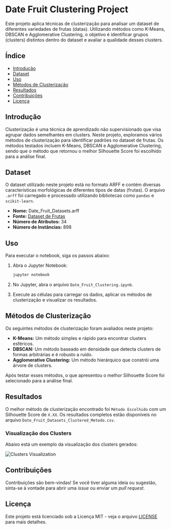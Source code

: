 # Date Fruit Clustering Project

Este projeto aplica técnicas de clusterização para analisar um dataset de diferentes variedades de frutas (datas). Utilizando métodos como K-Means, DBSCAN e Agglomerative Clustering, o objetivo é identificar grupos (clusters) distintos dentro do dataset e avaliar a qualidade desses clusters.

## Índice

- [Introdução](#introdução)
- [Dataset](#dataset)
- [Uso](#uso)
- [Métodos de Clusterização](#métodos-de-clusterização)
- [Resultados](#resultados)
- [Contribuições](#contribuições)
- [Licença](#licença)

## Introdução

Clusterização é uma técnica de aprendizado não supervisionado que visa agrupar dados semelhantes em clusters. Neste projeto, exploramos vários métodos de clusterização para identificar padrões no dataset de frutas. Os métodos testados incluem K-Means, DBSCAN e Agglomerative Clustering, sendo que o método que retornou o melhor Silhouette Score foi escolhido para a análise final.

## Dataset

O dataset utilizado neste projeto está no formato ARFF e contém diversas características morfológicas de diferentes tipos de datas (frutas). O arquivo `.arff` foi carregado e processado utilizando bibliotecas como `pandas` e `scikit-learn`.

- **Nome:** Date_Fruit_Datasets.arff
- **Fonte:** [Dataset de Frutas](https://www.muratkoklu.com/datasets/)
- **Número de Atributos:** 34
- **Número de Instâncias:** 898

## Uso

Para executar o notebook, siga os passos abaixo:

1. Abra o Jupyter Notebook:

    ```bash
    jupyter notebook
    ```

2. No Jupyter, abra o arquivo `Date_Fruit_Clustering.ipynb`.

3. Execute as células para carregar os dados, aplicar os métodos de clusterização e visualizar os resultados.

## Métodos de Clusterização

Os seguintes métodos de clusterização foram avaliados neste projeto:

- **K-Means:** Um método simples e rápido para encontrar clusters esféricos.
- **DBSCAN:** Um método baseado em densidade que detecta clusters de formas arbitrárias e é robusto a ruído.
- **Agglomerative Clustering:** Um método hierárquico que constrói uma árvore de clusters.

Após testar esses métodos, o que apresentou o melhor Silhouette Score foi selecionado para a análise final.

## Resultados

O melhor método de clusterização encontrado foi `Método Escolhido` com um Silhouette Score de `X.XX`. Os resultados completos estão disponíveis no arquivo `Date_Fruit_Datasets_Clustered_Metodo.csv`.

### Visualização dos Clusters

Abaixo está um exemplo da visualização dos clusters gerados:

![Clusters Visualization](path/to/your/image.png)

## Contribuições

Contribuições são bem-vindas! Se você tiver alguma ideia ou sugestão, sinta-se à vontade para abrir uma _issue_ ou enviar um _pull request_.

## Licença

Este projeto está licenciado sob a Licença MIT - veja o arquivo [LICENSE](LICENSE) para mais detalhes.

